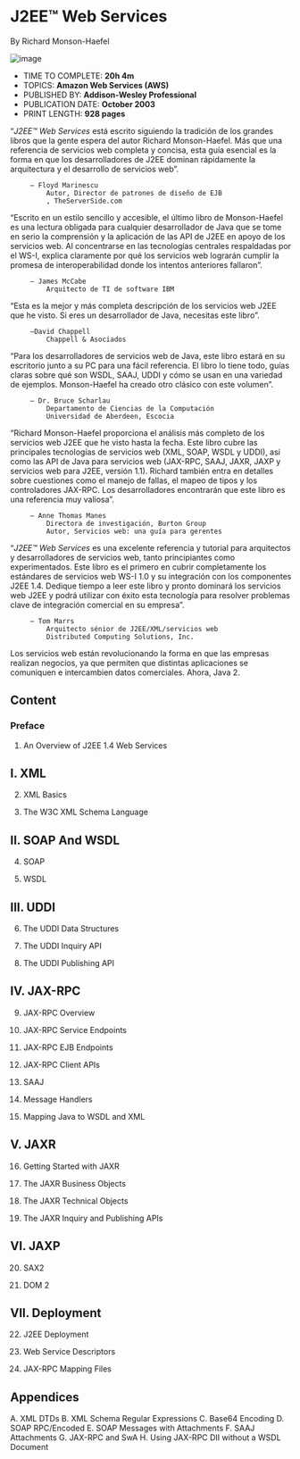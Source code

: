 # J2EE™ Web Services

By Richard Monson-Haefel

![image](https://github.com/adolfodelarosades/Java/assets/23094588/640cc4d4-f51c-4b2a-b170-bdbc7942439a)

* TIME TO COMPLETE: **20h 4m**
* TOPICS: **Amazon Web Services (AWS)**
* PUBLISHED BY: **Addison-Wesley Professional**
* PUBLICATION DATE: **October 2003**
* PRINT LENGTH: **928 pages**

“*J2EE™ Web Services* está escrito siguiendo la tradición de los grandes libros que la gente espera del autor Richard Monson-Haefel. Más que una referencia de servicios web completa y concisa, esta guía esencial es la forma en que los desarrolladores de J2EE dominan rápidamente la arquitectura y el desarrollo de servicios web”.

         — Floyd Marinescu
             Autor, Director de patrones de diseño de EJB
             , TheServerSide.com

“Escrito en un estilo sencillo y accesible, el último libro de Monson-Haefel es una lectura obligada para cualquier desarrollador de Java que se tome en serio la comprensión y la aplicación de las API de J2EE en apoyo de los servicios web. Al concentrarse en las tecnologías centrales respaldadas por el WS-I, explica claramente por qué los servicios web lograrán cumplir la promesa de interoperabilidad donde los intentos anteriores fallaron”.

         — James McCabe
             Arquitecto de TI de software IBM

“Esta es la mejor y más completa descripción de los servicios web J2EE que he visto. Si eres un desarrollador de Java, necesitas este libro”.

         —David Chappell
             Chappell & Asociados

“Para los desarrolladores de servicios web de Java, este libro estará en su escritorio junto a su PC para una fácil referencia. El libro lo tiene todo, guías claras sobre qué son WSDL, SAAJ, UDDI y cómo se usan en una variedad de ejemplos. Monson-Haefel ha creado otro clásico con este volumen”.

         — Dr. Bruce Scharlau
             Departamento de Ciencias de la Computación
             Universidad de Aberdeen, Escocia

“Richard Monson-Haefel proporciona el análisis más completo de los servicios web J2EE que he visto hasta la fecha. Este libro cubre las principales tecnologías de servicios web (XML, SOAP, WSDL y UDDI), así como las API de Java para servicios web (JAX-RPC, SAAJ, JAXR, JAXP y servicios web para J2EE, versión 1.1). Richard también entra en detalles sobre cuestiones como el manejo de fallas, el mapeo de tipos y los controladores JAX-RPC. Los desarrolladores encontrarán que este libro es una referencia muy valiosa”.

         — Anne Thomas Manes
             Directora de investigación, Burton Group
             Autor, Servicios web: una guía para gerentes

“*J2EE™ Web Services* es una excelente referencia y tutorial para arquitectos y desarrolladores de servicios web, tanto principiantes como experimentados. Este libro es el primero en cubrir completamente los estándares de servicios web WS-I 1.0 y su integración con los componentes J2EE 1.4. Dedique tiempo a leer este libro y pronto dominará los servicios web J2EE y podrá utilizar con éxito esta tecnología para resolver problemas clave de integración comercial en su empresa”.

         — Tom Marrs
             Arquitecto sénior de J2EE/XML/servicios web
             Distributed Computing Solutions, Inc.
             
Los servicios web están revolucionando la forma en que las empresas realizan negocios, ya que permiten que distintas aplicaciones se comuniquen e intercambien datos comerciales. Ahora, Java 2.

## Content

### Preface

1. An Overview of J2EE 1.4 Web Services

## I. XML

2. XML Basics

3. The W3C XML Schema Language

## II. SOAP And WSDL

4. SOAP

5. WSDL

## III. UDDI

6. The UDDI Data Structures

7. The UDDI Inquiry API

8. The UDDI Publishing API

## IV. JAX-RPC

9. JAX-RPC Overview

10. JAX-RPC Service Endpoints

11. JAX-RPC EJB Endpoints

12. JAX-RPC Client APIs

13. SAAJ

14. Message Handlers

15. Mapping Java to WSDL and XML

## V. JAXR

16. Getting Started with JAXR

17. The JAXR Business Objects

18. The JAXR Technical Objects

19. The JAXR Inquiry and Publishing APIs

## VI. JAXP

20. SAX2

21. DOM 2

## VII. Deployment

22. J2EE Deployment

23. Web Service Descriptors

24. JAX-RPC Mapping Files

## Appendices

A. XML DTDs
B. XML Schema Regular Expressions
C. Base64 Encoding
D. SOAP RPC/Encoded
E. SOAP Messages with Attachments
F. SAAJ Attachments
G. JAX-RPC and SwA
H. Using JAX-RPC DII without a WSDL Document

